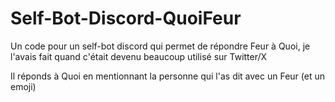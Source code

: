 # Self-Bot-Discord-QuoiFeur
Un code pour un self-bot discord qui permet de répondre Feur à Quoi, je l'avais fait quand c'était devenu beaucoup utilisé sur Twitter/X


Il réponds à Quoi en mentionnant la personne qui l'as dit avec un Feur (et un emoji) 
